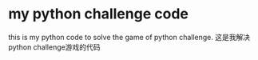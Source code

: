 my python challenge code
======

this is my python code to solve the game of python challenge.
这是我解决python challenge游戏的代码
